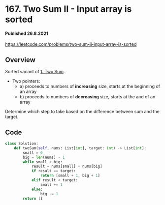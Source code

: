 # 167. Two Sum II - Input array is sorted
#### Published 26.8.2021

<https://leetcode.com/problems/two-sum-ii-input-array-is-sorted>

## Overview
Sorted variant of [1. Two Sum](/articles/2021-08-22-lc-1-two-sums).
* Two pointers:
	* a) proceeds to numbers of **increasing** size, starts at the beginning of an array
	* b) proceeds to numbers of **decreasing** size, starts at the and of an array


Determine which step to take based on the difference between sum and the target.

## Code
```python
class Solution:
    def twoSum(self, nums: List[int], target: int) -> List[int]:
        small = 0
        big = len(nums) - 1
        while small < big:
            result = nums[small] + nums[big]
            if result == target:
                return [small + 1, big + 1]
            elif result < target:
                small += 1
            else:
                big -= 1
        return []
```

